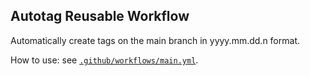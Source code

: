 Autotag Reusable Workflow
-------------------------

Automatically create tags on the main branch in yyyy.mm.dd.n format.

How to use: see [`.github/workflows/main.yml`].

[`.github/workflows/main.yml`]: .github/workflows/main.yml
